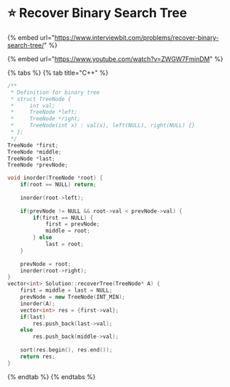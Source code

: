 # ⭐ Recover Binary Search Tree

{% embed url="https://www.interviewbit.com/problems/recover-binary-search-tree/" %}

{% embed url="https://www.youtube.com/watch?v=ZWGW7FminDM" %}

{% tabs %}
{% tab title="C++" %}
```cpp
/**
 * Definition for binary tree
 * struct TreeNode {
 *     int val;
 *     TreeNode *left;
 *     TreeNode *right;
 *     TreeNode(int x) : val(x), left(NULL), right(NULL) {}
 * };
 */
TreeNode *first;
TreeNode *middle;
TreeNode *last;
TreeNode *prevNode;

void inorder(TreeNode *root) {
    if(root == NULL) return;
    
    inorder(root->left);
    
    if(prevNode != NULL && root->val < prevNode->val) {
        if(first == NULL) {
            first = prevNode;
            middle = root;
        } else 
            last = root;
    }
            
    prevNode = root;
    inorder(root->right);
}
vector<int> Solution::recoverTree(TreeNode* A) {
    first = middle = last = NULL;
    prevNode = new TreeNode(INT_MIN);
    inorder(A);  
    vector<int> res = {first->val};
    if(last)
        res.push_back(last->val);
    else
        res.push_back(middle->val);
    
    sort(res.begin(), res.end());
    return res;
}
```
{% endtab %}
{% endtabs %}
